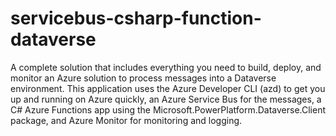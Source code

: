 # servicebus-csharp-function-dataverse
A complete solution that includes everything you need to build, deploy, and monitor an Azure solution to process messages into a Dataverse environment. This application uses the Azure Developer CLI (azd) to get you up and running on Azure quickly, an Azure Service Bus for the messages, a C# Azure Functions app using the Microsoft.PowerPlatform.Dataverse.Client package, and Azure Monitor for monitoring and logging.
